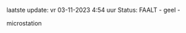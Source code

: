 laatste update: 
vr 03-11-2023  4:54   uur 
Status: FAALT - geel - 
<div class="service R">microstation</div>